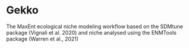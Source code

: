 # Gekko
The MaxEnt ecological niche modeling workflow based on the SDMtune package (Vignali et al. 2020) and niche analysed using the ENMTools package (Warren et al., 2021)
